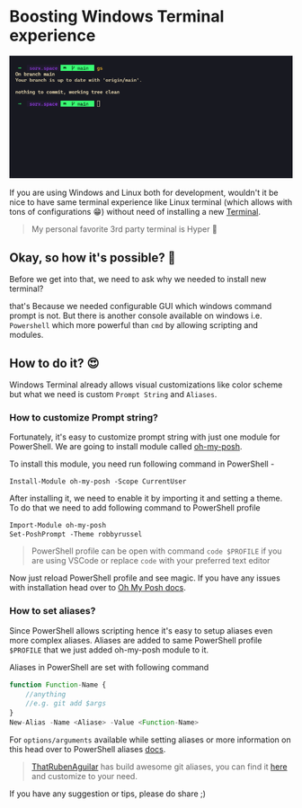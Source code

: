 # Boosting Windows Terminal experience

![preview](https://github.com/imsorx/sorx.space/raw/assets/terminal.png)

If you are using Windows and Linux both for development, wouldn't it be nice to have same terminal experience like Linux terminal (which allows with tons of configurations 😁) without need of installing a new [Terminal](https://www.puttygen.com/windows-terminal-emulators).

> My personal favorite 3rd party terminal is Hyper 🤫

## Okay, so how it's possible? 🤔

Before we get into that, we need to ask why we needed to install new terminal?

that's Because we needed configurable GUI which windows command prompt is not. But there is another console available on windows i.e. `Powershell` which more powerful than `cmd` by allowing scripting and modules.

## How to do it? 😍

Windows Terminal already allows visual customizations like color scheme but what we need is custom `Prompt String` and `Aliases`.

### How to customize Prompt string?

Fortunately, it's easy to customize prompt string with just one module for PowerShell. We are going to install module called [oh-my-posh](https://ohmyposh.dev).

To install this module, you need run following command in PowerShell -

```
Install-Module oh-my-posh -Scope CurrentUser
```

After installing it, we need to enable it by importing it and setting a theme. To do that we need to add following command to PowerShell profile

```
Import-Module oh-my-posh
Set-PoshPrompt -Theme robbyrussel
```

> PowerShell profile can be open with command `code $PROFILE` if you are using VSCode or replace `code` with your preferred text editor

Now just reload PowerShell profile and see magic. If you have any issues with installation head over to [Oh My Posh docs](https://ohmyposh.dev/docs/pwsh).

### How to set aliases?

Since PowerShell allows scripting hence it's easy to setup aliases even more complex aliases. Aliases are added to same PowerShell profile `$PROFILE` that we just added oh-my-posh module to it.

Aliases in PowerShell are set with following command

```typescript
function Function-Name {
    //anything
    //e.g. git add $args
}
New-Alias -Name <Aliase> -Value <Function-Name>
```

For `options/arguments` available while setting aliases or more information on this head over to PowerShell aliases [docs](https://docs.microsoft.com/en-us/powershell/module/microsoft.powershell.utility/set-alias).

> [ThatRubenAguilar](https://gist.github.com/ThatRubenAguilar) has build awesome git aliases, you can find it [here](https://gist.github.com/ThatRubenAguilar/85670a6948c6bec777ddaa2b1e8f5cca) and customize to your need.

If you have any suggestion or tips, please do share ;)

